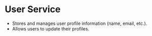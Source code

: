 # User Service

* Stores and manages user profile information (name, email, etc.).
* Allows users to update their profiles.